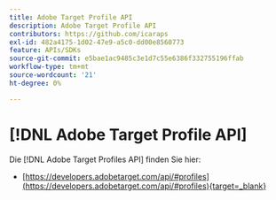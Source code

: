 ```yaml
---
title: Adobe Target Profile API
description: Adobe Target Profile API
contributors: https://github.com/icaraps
exl-id: 482a4175-1d02-47e9-a5c0-dd00e8560773
feature: APIs/SDKs
source-git-commit: e5bae1ac9485c3e1d7c55e6386f332755196ffab
workflow-type: tm+mt
source-wordcount: '21'
ht-degree: 0%

---
```


# [!DNL Adobe Target Profile API]

Die [!DNL Adobe Target Profiles API] finden Sie hier:

* [https://developers.adobetarget.com/api/#profiles](https://developers.adobetarget.com/api/#profiles){target=_blank}
